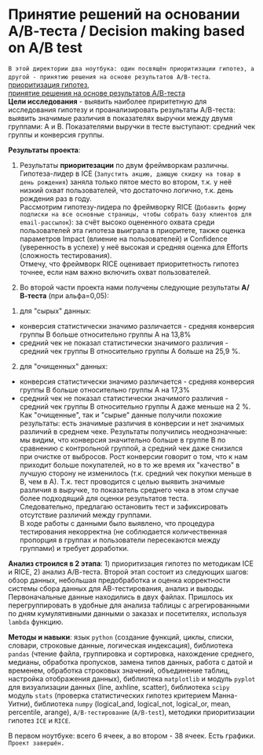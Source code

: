 # Принятие решений на основании А/В-теста / Decision making based on A/B test

`В этой директории два ноутбука: один посвящён приоритизации гипотез, а другой - принятию решения на основе результатов А/В-теста`.   
[приоритизация гипотез](https://github.com/IrinaTetereva/Yandex.Practikum_DA/blob/main/8_AB-test_increase_in_revenue/hypothesis.ipynb),  
[принятие решения на основе результатов А/В-теста](https://github.com/IrinaTetereva/Yandex.Practikum_DA/blob/main/8_AB-test_increase_in_revenue/AB-test_increase_in_revenue.ipynb)   
**Цели исследования** - выявить наиболее приритетную для исследования гипотезу и проанализировать результаты А/В-теста: выявить значимые различия в показателях выручки между двумя группами: А и В. Показателями выручки в тесте выступают: средний чек группы и конверсия группы.   

**Результаты проекта**:   
1. Результаты **приоритезации** по двум фреймворкам различны. Гипотеза-лидер в ICE (`Запустить акцию, дающую скидку на товар в день рождения`) заняла только пятое место во втором, т.к. у неё низкий охват пользователей, что достаточно логично, т.к. день рождения раз в году.  
Рассмотрим гипотезу-лидера по фреймворку RICE (`Добавить форму подписки на все основные страницы, чтобы собрать базу клиентов для email-рассылок`): за счёт высоко оцененного охвата среди пользователей эта гипотеза выиграла в приоритете, также оценка параметров Impact (влиение на пользователей) и Confidence (уверенность в успехе) у неё высокая и средняя оценка для Efforts (сложность тестирования).  
Отмечу, что фреймворк RICE оценивает приоритетность гипотез точнее, если нам важно включить охват пользователей.  

2. Во второй части проекта нами получены следующие результаты **А/В-теста** (при альфа=0,05):  
1) для "сырых" данных:  
- конверсия статистически значимо различается - средняя конверсия группы В больше относительно группы А на 13,8%  
- средний чек не показал статистически значимого различия - средний чек группы В относительно группы А больше на 25,9 %.    
2) для "очищенных" данных:  
- конверсия статистически значимо различается - средняя конверсия группы В больше относительно группы А на 17,3%  
- средний чек не показал статистически значимого различия - средний чек группы В относительно группы А даже меньше на 2 %.  
Как "очищенные", так и "сырые" данные получили похожие результаты: есть значимые различия в конверсии и нет значимых различий в среднем чеке. Результаты получились неоднозначные: мы видим, что конверсия значительно больше в группе В по сравнению с контрольной группой, а средний чек даже снизился при очистке от выбросов. Рост конверсии говорит о том, что к нам приходит больше покупателей, но в то же время их "качество" в лучшую сторону не изменилось (т.к. средний чек покупки меньше в В, чем в А). Т.к. тест проводится с целью выявить значимые различия в выручке, то показатель среднего чека в этом случае более подходящий для оценки результатов теста.   
Следовательно, предлагаю остановить тест и зафиксировать отсутствие различий между группами.   
В ходе работы с данными было выявлено, что процедура тестирования некорректна (не соблюдается количественная пропорция в группах и пользователи пересекаются между группами) и требует доработки.  

**Анализ строился в 2 этапа**: 1) приоритизация гипотез по методикам ICE и RICE, 2) анализ А/В-теста. Второй этап состоит из следующих шагов: обзор данных, небольшая предобработка и оценка корректности системы сбора данных для АВ-тестирования, анализ и выводы. Первоначальные данные находились в двух файлах. Пришлось их перегруппировать в удобные для анализа таблицы с агрегированными по дням кумулятивными данными о заказах и посетителях, используя `lambda` функцию.    
 
**Методы и навыки**: язык `python` (создание функций, циклы, списки, словари, строковые данные, логическая индексация), библиотека `pandas` (чтение файла, группировка и сортировка, нахождение среднего, медианы, обработка пропусков, замена типов данных, работа с датой и временем, обработка строковых значений, объединение таблиц, настройка отображения данных), библиотека `matplotlib` и модуль `pyplot` для визуализации данных (line, axhline, scatter), библиотека `scipy` модуль `stats` (проверка статистических гипотез критерием Манна-Уитни), библиотека `numpy` (logical_and, logical_not, logical_or, mean, percentile, arange), `А/В-тестирование` (`A/B-test`), методики приоритизации гипотез  `ICE` и `RICE`.

В первом ноутбуке: всего 6 ячеек, а во втором - 38 ячеек. Есть графики.  
`Проект завершён.`
